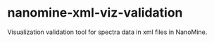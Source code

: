 # nanomine-xml-viz-validation
Visualization validation tool for spectra data in xml files in NanoMine.
